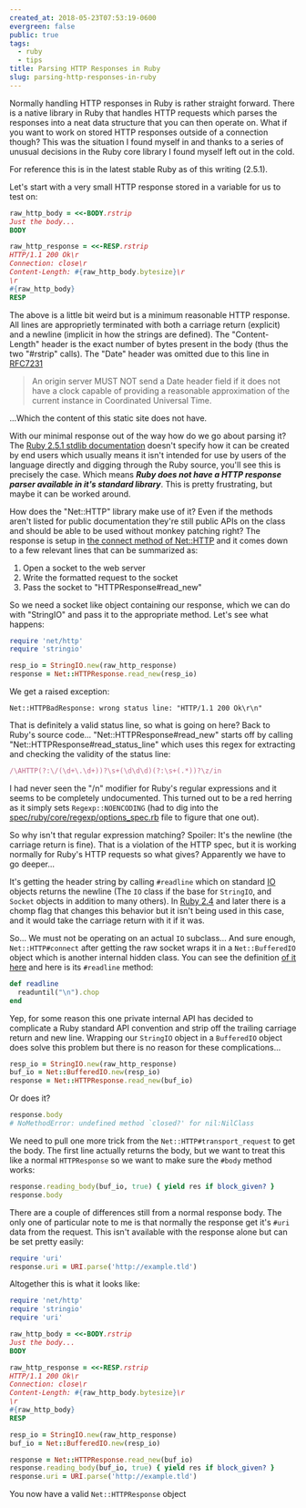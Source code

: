 ```yaml
---
created_at: 2018-05-23T07:53:19-0600
evergreen: false
public: true
tags:
  - ruby
  - tips
title: Parsing HTTP Responses in Ruby
slug: parsing-http-responses-in-ruby
---
```


Normally handling HTTP responses in Ruby is rather straight forward. There is a native library in Ruby that handles HTTP requests which parses the responses into a neat data structure that you can then operate on. What if you want to work on stored HTTP responses outside of a connection though? This was the situation I found myself in and thanks to a series of unusual decisions in the Ruby core library I found myself left out in the cold.

For reference this is in the latest stable Ruby as of this writing (2.5.1).

Let's start with a very small HTTP response stored in a variable for us to test on:

```ruby
raw_http_body = <<-BODY.rstrip
Just the body...
BODY

raw_http_response = <<-RESP.rstrip
HTTP/1.1 200 Ok\r
Connection: close\r
Content-Length: #{raw_http_body.bytesize}\r
\r
#{raw_http_body}
RESP
```

The above is a little bit weird but is a minimum reasonable HTTP response. All lines are approprietly terminated with both a carriage return (explicit) and
a newline (implicit in how the strings are defined). The "Content-Length"
header is the exact number of bytes present in the body (thus the two "#rstrip"
calls). The "Date" header was omitted due to this line in [RFC7231](https://tools.ietf.org/html/rfc7231#section-7.1.1.2)

> An origin server MUST NOT send a Date header field if it does not have a clock capable of providing a reasonable approximation of the current instance in Coordinated Universal Time.

...Which the content of this static site does not have.

With our minimal response out of the way how do we go about parsing it? The
[Ruby 2.5.1 stdlib documentation](https://ruby-doc.org/stdlib-2.5.1/libdoc/net/http/rdoc/Net/HTTPResponse.html) doesn't specify how it can be created by end users which usually means it isn't intended for use by users of the language directly and digging through the Ruby source, you'll see this is precisely the case. Which means ***Ruby does not have a HTTP response parser available in it's standard library***. This is pretty frustrating, but maybe it can be worked around.

How does the "Net::HTTP" library make use of it? Even if the methods aren't listed for public documentation they're still public APIs on the class and should be able to be used without monkey patching right? The response is setup in [the connect method of Net::HTTP](https://github.com/ruby/ruby/blob/v2_5_1/lib/net/http.rb#L958) and it comes down to a few relevant lines that can be summarized as:

1. Open a socket to the web server
2. Write the formatted request to the socket
3. Pass the socket to "HTTPResponse#read_new"

So we need a socket like object containing our response, which we can do with "StringIO" and pass it to the appropriate method. Let's see what happens:

```ruby
require 'net/http'
require 'stringio'

resp_io = StringIO.new(raw_http_response)
response = Net::HTTPResponse.read_new(resp_io)
```

We get a raised exception:

```text
Net::HTTPBadResponse: wrong status line: "HTTP/1.1 200 Ok\r\n"
```

That is definitely a valid status line, so what is going on here? Back to Ruby's source code... "Net::HTTPResponse#read_new" starts off by calling "Net::HTTPResponse#read_status_line" which uses this regex for extracting and checking the validity of the status line:

```ruby
/\AHTTP(?:\/(\d+\.\d+))?\s+(\d\d\d)(?:\s+(.*))?\z/in
```

I had never seen the "/n" modifier for Ruby's regular expressions and it seems to be completely undocumented. This turned out to be a red herring as it simply sets `Regexp::NOENCODING` (had to dig into the [spec/ruby/core/regexp/options_spec.rb](https://github.com/ruby/ruby/blob/3527c05a8f4e189772cdac17f166bd9626c24661/spec/ruby/core/regexp/options_spec.rb) file to figure that one out).

So why isn't that regular expression matching? Spoiler: It's the newline (the carriage return is fine). That is a violation of the HTTP spec, but it is working normally for Ruby's HTTP requests so what gives? Apparently we have to go deeper...

It's getting the header string by calling `#readline` which on standard [IO](http://ruby-doc.org/core-2.5.1/IO.html#method-i-readline) objects returns the newline (The `IO` class if the base for `StringIO`, and `Socket` objects in addition to many others). In [Ruby 2.4](https://blog.bigbinary.com/2017/03/07/io-readlines-now-accepts-chomp-flag-as-an-argument.html) and later there is a chomp flag that changes this behavior but it isn't being used in this case, and it would take the carriage return with it if it was.

So... We must not be operating on an actual `IO` subclass... And sure enough, `Net::HTTP#connect` after getting the raw socket wraps it in a `Net::BufferedIO` object which is another internal hidden class. You can see the definition [of it here](https://github.com/ruby/ruby/blob/v2_5_1/lib/net/protocol.rb#L81) and here is its `#readline` method:

```ruby
def readline
  readuntil("\n").chop
end
```

Yep, for some reason this one private internal API has decided to complicate a Ruby standard API convention and strip off the trailing carriage return and new line. Wrapping our `StringIO` object in a `BufferedIO` object does solve this problem but there is no reason for these complications...

```ruby
resp_io = StringIO.new(raw_http_response)
buf_io = Net::BufferedIO.new(resp_io)
response = Net::HTTPResponse.read_new(buf_io)
```

Or does it?

```ruby
response.body
# NoMethodError: undefined method `closed?' for nil:NilClass
```

We need to pull one more trick from the `Net::HTTP#transport_request` to get the body. The first line actually returns the body, but we want to treat this like a normal `HTTPResponse` so we want to make sure the `#body` method works:

```ruby
response.reading_body(buf_io, true) { yield res if block_given? }
response.body
```

There are a couple of differences still from a normal response body. The only one of particular note to me is that normally the response get it's `#uri` data from the request. This isn't available with the response alone but can be set pretty easily:

```ruby
require 'uri'
response.uri = URI.parse('http://example.tld')
```

Altogether this is what it looks like:

```ruby
require 'net/http'
require 'stringio'
require 'uri'

raw_http_body = <<-BODY.rstrip
Just the body...
BODY

raw_http_response = <<-RESP.rstrip
HTTP/1.1 200 Ok\r
Connection: close\r
Content-Length: #{raw_http_body.bytesize}\r
\r
#{raw_http_body}
RESP

resp_io = StringIO.new(raw_http_response)
buf_io = Net::BufferedIO.new(resp_io)

response = Net::HTTPResponse.read_new(buf_io)
response.reading_body(buf_io, true) { yield res if block_given? }
response.uri = URI.parse('http://example.tld')
```

You now have a valid `Net::HTTPResponse` object
